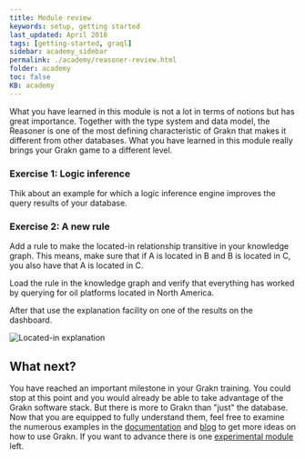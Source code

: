```yaml
---
title: Module review
keywords: setup, getting started
last_updated: April 2018
tags: [getting-started, graql]
sidebar: academy_sidebar
permalink: ./academy/reasoner-review.html
folder: academy
toc: false
KB: academy
---
```


What you have learned in this module is not a lot in terms of notions but has great importance. Together with the type system and data model, the Reasoner is one of the most defining characteristic of Grakn that makes it different from other databases. What you have learned in this module really brings your Grakn game to a different level.

### Exercise 1: Logic inference
Thik about an example for which a logic inference engine improves the query results of your database.


### Exercise 2: A new rule
Add a rule to make the located-in relationship transitive in your knowledge graph. This means, make sure that if A is located in B and B is located in C, you also have that A is located in C.

Load the rule in the knowledge graph and verify that everything has worked by querying for oil platforms located in North America.

After that use the explanation facility on one of the results on the dashboard.

  ![Located-in explanation](/images/academy/5-reasoner/location-explanation.png)

## What next?
You have reached an important milestone in your Grakn training. You could stop at this point and you would already be able to take advantage of the Grakn software stack. But there is more to Grakn than "just" the database. Now that you are equipped to fully understand them, feel free to examine the numerous examples in the [documentation](../index.html) and [blog](https://blog.grakn.ai) to get more ideas on how to use Grakn. If you want to advance there is one [experimental module](./analytics-intro.html) left.
